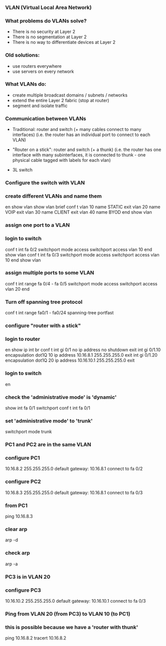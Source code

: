### VLAN (Virtual Local Area Network)

### What problems do VLANs solve?
- There is no security at Layer 2
- There is no segmentation at Layer 2
- There is no way to differentiate devices at Layer 2

### Old solutions:
- use routers everywhere
- use servers on every network

### What VLANs do:
- create multiple broadcast domains / subnets / networks
- extend the entire Layer 2 fabric (stop at router)
- segment and isolate traffic

### Communication between VLANs
- Traditional:  router and switch (+ many cables connect to many interfaces)
(i.e. the router has an individual port to connect to each VLAN)

- "Router on a stick": router and switch (+ a thunk)
(i.e. the router has one interface with many subinterfaces, it is connected to thunk - 
one physical cable tagged with labels for each vlan)

- 3L switch









### Configure the switch with VLAN
### create different VLANs and name them
en
show vlan
show vlan brief
conf t
vlan 10
name STATIC
exit
vlan 20
name VOIP
exit
vlan 30
name CLIENT
exit
vlan 40
name BYOD
end
show vlan

### assign one port to a VLAN
### login to switch
conf t
int fa 0/2
switchport mode access
switchport access vlan 10
end
show vlan
conf t
int fa 0/3
switchport mode access
switchport access vlan 10
end
show vlan

### assign multiple ports to some VLAN
conf t
int range fa 0/4 - fa 0/5
switchport mode access
switchport access vlan 20
end

### Turn off spanning tree protocol
conf t
int range fa0/1 - fa0/24
spanning-tree portfast









### configure "router with a stick"
### login to router
en
show ip int br
conf t
int gi 0/1
no ip address
no shutdown
exit
int gi 0/1.10
encapsulation dot1Q 10
ip address 10.16.8.1 255.255.255.0
exit
int gi 0/1.20
encapsulation dot1Q 20
ip address 10.16.10.1 255.255.255.0
exit









### login to switch
en
### check the 'administrative mode' is 'dynamic'
show int fa 0/1 switchport 
conf t
int fa 0/1 
### set 'administrative mode' to 'trunk'
switchport mode trunk







### PC1 and PC2 are in the same VLAN
### configure PC1
10.16.8.2
255.255.255.0
default gateway: 10.16.8.1
connect to fa 0/2

### configure PC2
10.16.8.3
255.255.255.0
default gateway: 10.16.8.1
connect to fa 0/3

### from PC1
ping 10.16.8.3
### clear arp
arp -d
### check arp
arp -a




### PC3 is in VLAN 20
### configure PC3
10.16.10.2
255.255.255.0
default gateway: 10.16.10.1
connect to fa 0/3

### Ping from VLAN 20 (from PC3) to VLAN 10 (to PC1)
### this is possible because we have a 'router with thunk'
ping 10.16.8.2
tracert 10.16.8.2

